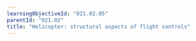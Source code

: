 ```yaml
---
learningObjectiveId: "021.02.05"
parentId: "021.02"
title: "Helicopter: structural aspects of flight controls"
---
```

